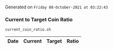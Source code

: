 Generated on `Friday 08-October-2021 at 03:22:43`

### Current to Target Coin Ratio
`current_coin_ratio.sh`

Date|Current|Target|Ratio
---|---|---|---
